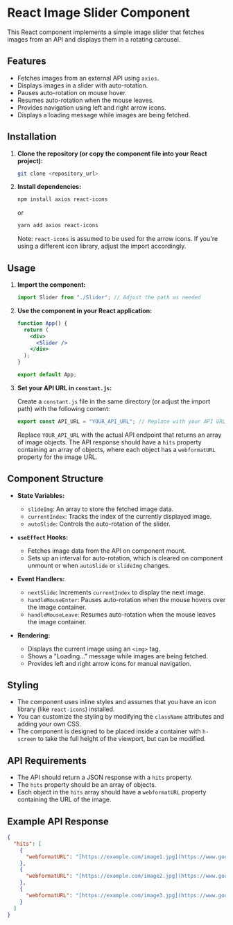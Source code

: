 # React Image Slider Component

This React component implements a simple image slider that fetches images from an API and displays them in a rotating carousel.

## Features

-   Fetches images from an external API using `axios`.
-   Displays images in a slider with auto-rotation.
-   Pauses auto-rotation on mouse hover.
-   Resumes auto-rotation when the mouse leaves.
-   Provides navigation using left and right arrow icons.
-   Displays a loading message while images are being fetched.

## Installation

1.  **Clone the repository (or copy the component file into your React project):**

    ```bash
    git clone <repository_url>
    ```

2.  **Install dependencies:**

    ```bash
    npm install axios react-icons
    ```

    or

    ```bash
    yarn add axios react-icons
    ```

    Note: `react-icons` is assumed to be used for the arrow icons. If you're using a different icon library, adjust the import accordingly.

## Usage

1.  **Import the component:**

    ```jsx
    import Slider from "./Slider"; // Adjust the path as needed
    ```

2.  **Use the component in your React application:**

    ```jsx
    function App() {
      return (
        <div>
          <Slider />
        </div>
      );
    }

    export default App;
    ```

3.  **Set your API URL in `constant.js`:**

    Create a `constant.js` file in the same directory (or adjust the import path) with the following content:

    ```javascript
    export const API_URL = "YOUR_API_URL"; // Replace with your API URL
    ```

    Replace `YOUR_API_URL` with the actual API endpoint that returns an array of image objects. The API response should have a `hits` property containing an array of objects, where each object has a `webformatURL` property for the image URL.

## Component Structure

-   **State Variables:**
    -   `slideImg`: An array to store the fetched image data.
    -   `currentIndex`: Tracks the index of the currently displayed image.
    -   `autoSlide`: Controls the auto-rotation of the slider.

-   **`useEffect` Hooks:**
    -   Fetches image data from the API on component mount.
    -   Sets up an interval for auto-rotation, which is cleared on component unmount or when `autoSlide` or `slideImg` changes.

-   **Event Handlers:**
    -   `nextSlide`: Increments `currentIndex` to display the next image.
    -   `handleMouseEnter`: Pauses auto-rotation when the mouse hovers over the image container.
    -   `handleMouseLeave`: Resumes auto-rotation when the mouse leaves the image container.

-   **Rendering:**
    -   Displays the current image using an `<img>` tag.
    -   Shows a "Loading..." message while images are being fetched.
    -   Provides left and right arrow icons for manual navigation.

## Styling

-   The component uses inline styles and assumes that you have an icon library (like `react-icons`) installed.
-   You can customize the styling by modifying the `className` attributes and adding your own CSS.
-   The component is designed to be placed inside a container with `h-screen` to take the full height of the viewport, but can be modified.

## API Requirements

-   The API should return a JSON response with a `hits` property.
-   The `hits` property should be an array of objects.
-   Each object in the `hits` array should have a `webformatURL` property containing the URL of the image.

## Example API Response

```json
{
  "hits": [
    {
      "webformatURL": "[https://example.com/image1.jpg](https://www.google.com/search?q=https://example.com/image1.jpg)"
    },
    {
      "webformatURL": "[https://example.com/image2.jpg](https://www.google.com/search?q=https://example.com/image2.jpg)"
    },
    {
      "webformatURL": "[https://example.com/image3.jpg](https://www.google.com/search?q=https://example.com/image3.jpg)"
    }
  ]
}
